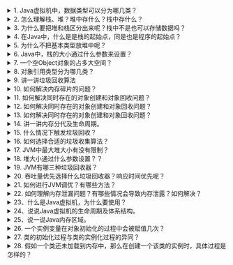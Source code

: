 
<details>
<summary>1. Java虚拟机中，数据类型可以分为哪几类？</summary>



</details>

<details>
<summary>2. 怎么理解栈、堆？堆中存什么？栈中存什么？</summary>



</details>

<details>
<summary>3. 为什么要把堆和栈区分出来呢？栈中不是也可以存储数据吗？</summary>



</details>

<details>
<summary>4. 在Java中，什么是是栈的起始点，同是也是程序的起始点？</summary>



</details>

<details>
<summary>5. 为什么不把基本类型放堆中呢？</summary>



</details>

<details>
<summary>6. Java中，栈的大小通过什么参数来设置？</summary>



</details>

<details>
<summary>7. 一个空Object对象的占多大空间？</summary>



</details>

<details>
<summary>8. 对象引用类型分为哪几类？</summary>



</details>

<details>
<summary>9. 讲一讲垃圾回收算法</summary>



</details>

<details>
<summary>10. 如何解决内存碎片的问题？</summary>



</details>

<details>
<summary>11. 如何解决同时存在的对象创建和对象回收问题？</summary>



</details>

<details>
<summary>12. 如何解决同时存在的对象创建和对象回收问题？</summary>



</details>

<details>
<summary>13. 如何解决同时存在的对象创建和对象回收问题？</summary>



</details>

<details>
<summary>14. 讲一讲内存分代及生命周期。</summary>



</details>

<details>
<summary>15. 什么情况下触发垃圾回收？</summary>



</details>

<details>
<summary>16. 如何选择合适的垃圾收集算法？</summary>



</details>

<details>
<summary>17. JVM中最大堆大小有没有限制？</summary>



</details>

<details>
<summary>18. 堆大小通过什么参数设置？？</summary>



</details>

<details>
<summary>19. JVM有哪三种垃圾回收器？</summary>



</details>

<details>
<summary>20. 吞吐量优先选择什么垃圾回收器？响应时间优先呢？</summary>



</details>

<details>
<summary>21. 如何进行JVM调优？有哪些方法？</summary>



</details>

<details>
<summary>22. 如何理解内存泄漏问题？有哪些情况会导致内存泄露？如何解决？</summary>



</details>

<details>
<summary>23、什么是Java虚拟机，为什么要使用？</summary>



</details>

<details>
<summary> 24、说说Java虚拟机的生命周期及体系结构。</summary>


</details>

<details>
<summary> 25、说一说Java内存区域。</summary>

</details>

<details>
 <summary>26. 一个实例变量在对象初始化的过程中会被赋值几次？</summary>

我们知道，JVM在为一个对象分配完内存之后，会给每一个实例变量赋予默认值，这个时候实例变量被第一次赋值，这个赋值过程是没有办法避免的。如果我们在声明实例变量x的同时对其进行了赋值操作，那么这个时候，这个实例变量就被第二次赋值了。如果我们在实例代码块中，又对变量x做了初始化操作，那么这个时候，这个实例变量就被第三次赋值了。如果我们在构造函数中，也对变量x做了初始化操作，那么这个时候，变量x就被第四次赋值。也就是说，在Java的对象初始化过程中，一个实例变量最多可以被初始化4次。

</details>

<details>
<summary> 27. 类的初始化过程与类的实例化过程的异同？</summary>
 
特别需要指出的是，类的实例化与类的初始化是两个完全不同的概念：

类的实例化是指在类完全加载到内存中后创建对象的过程，类的实例化是在类的使用阶段，
类的初始化是指为类加载过程中各个类成员(被static修饰的成员变量)赋初始值的过程，

</details>

<details>
<summary> 28. 假如一个类还未加载到内存中，那么在创建一个该类的实例时，具体过程是怎样的？</summary>

我们知道，要想创建一个类的实例，必须先将该类加载到内存并进行初始化，也就是说，类初始化操作是在类实例化操作之前进行的，但并不意味着：只有类初始化操作结束后才能进行类实例化操作

```java

public class StaticTest {
    public static void main(String[] args) {
        staticFunction();
    }

    static StaticTest st = new StaticTest();

    static {   //静态代码块
        System.out.println("1");
    }

    {       // 实例代码块
        System.out.println("2");
    }

    StaticTest() {    // 实例构造器
        System.out.println("3");
        System.out.println("a=" + a + ",b=" + b);
    }

    public static void staticFunction() {   // 静态方法
        System.out.println("4");
    }

    int a = 110;    // 实例变量
    static int b = 112;     // 静态变量
}/* Output: 
        2
        3
        a=110,b=0
        1
        4
 *///:~

```


</details>




